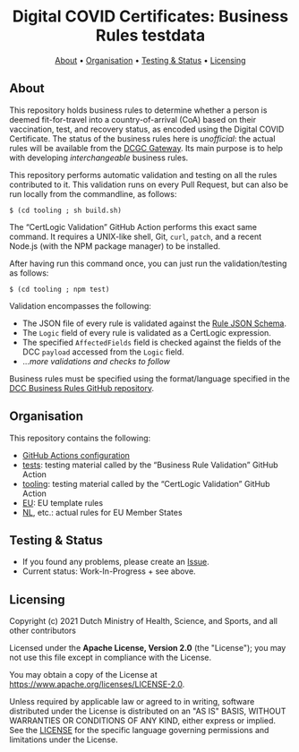 <h1 align="center">
 Digital COVID Certificates: Business Rules testdata
</h1>

<p align="center">
    <a href="#about">About</a> •
    <a href="#organisation">Organisation</a> •
    <a href="#testing--status">Testing & Status</a> •
    <a href="#licensing">Licensing</a>
</p>


## About

This repository holds business rules to determine whether a person is deemed fit-for-travel into a country-of-arrival (CoA) based on their vaccination, test, and recovery status, as encoded using the Digital COVID Certificate.
The status of the business rules here is _unofficial_: the actual rules will be available from the [DCGC Gateway](https://github.com/eu-digital-green-certificates/dgc-gateway).
Its main purpose is to help with developing _interchangeable_ business rules.

This repository performs automatic validation and testing on all the rules contributed to it.
This validation runs on every Pull Request, but can also be run locally from the commandline, as follows:

    $ (cd tooling ; sh build.sh)

The “CertLogic Validation” GitHub Action performs this exact same command.
It requires a UNIX-like shell, Git, `curl`, `patch`, and a recent Node.js (with the NPM package manager) to be installed.

After having run this command once, you can just run the validation/testing as follows:

    $ (cd tooling ; npm test)

Validation encompasses the following:
* The JSON file of every rule is validated against the [Rule JSON Schema](https://github.com/eu-digital-green-certificates/dgc-gateway/blob/feat/validation-rules/src/main/resources/validation-rule.schema.json).
* The `Logic` field of every rule is validated as a CertLogic expression.
* The specified `AffectedFields` field is checked against the fields of the DCC `payload` accessed from the `Logic` field.
* ..._more validations and checks to follow_

Business rules must be specified using the format/language specified in the [DCC Business Rules GitHub repository](https://github.com/ehn-dcc-development/dgc-business-rules).


## Organisation

This repository contains the following:

* [GitHub Actions configuration](./.github)
* [tests](./tests): testing material called by the “Business Rule Validation” GitHub Action
* [tooling](./tooling): testing material called by the “CertLogic Validation” GitHub Action
* [EU](./EU): EU template rules
* [NL](./NL), etc.: actual rules for EU Member States


## Testing & Status

- If you found any problems, please create an [Issue](/../../issues).
- Current status: Work-In-Progress + see above.


## Licensing

Copyright (c) 2021 Dutch Ministry of Health, Science, and Sports, and all other contributors

Licensed under the **Apache License, Version 2.0** (the "License"); you may not use this file except in compliance with the License.

You may obtain a copy of the License at https://www.apache.org/licenses/LICENSE-2.0.

Unless required by applicable law or agreed to in writing, software distributed under the License is distributed on an "AS IS" 
BASIS, WITHOUT WARRANTIES OR CONDITIONS OF ANY KIND, either express or implied. See the [LICENSE](./LICENSE) for the specific 
language governing permissions and limitations under the License.

